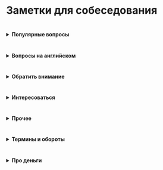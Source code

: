 # Заметки для собеседования #

#

<details><summary><b>Популярные вопросы</b></summary><p>
                                         
  ---

- Почему вы ищете работу?
- Какую работу вы ищите?
- Чем занимались на прошлой работе?

  <details><summary><b>Почему ушли с предыдущей работы?</b><summary><p>
  
   Рекрутер не ждет от этого ответа слишком многого. И так ясно, что будь всё в жизни людей гладко, они бы работали на одном и том же месте с достижения трудоспособного возраста и до самой смерти. Рекрутер будет удовлетворен любым ответом, который не поставит его самого в неловкое положение перед руководителем, когда тот у него спросит «а чего этот чел хочет? Почему уволился из предыдущей компании?» Любой более-менее адекватный ответ, который рекрутеру не стыдно будет передать вышестоящему руководителю, будет приемлем. 
   
   Сформулируйте ответ так, чтобы у рекрутера не сложилось впечатление, будто у вас была возможность повлиять на сложившуюся ситуацию, но вы не смогли её реализовать. 
      - Приемлемые – ситуации, в которых вы не могли повлиять на обстоятельства (например - очень большие задержки по зарплате, или очень низкая зарплата и полное отсутствие перспектив, или например неудобное расположение)
      - Неприемлемые – ситуации, когда у вас была возможность тем или иным способом повлиять на обстоятельства, но вы не смогли (личный или профессиональный конфликт с руководителем или коллегой, неконкурентноспособный продукт компании в создании которого принимаете участие лично вы, неисполнение своих обязательств) 
   
   Как отвечать, если у вас на предыдущей работе действительно всё было не очень гладко?
      - Нужно формулировать свой ответ в форме не «почему», а в форме «для чего».
      
  <br></p></details>
  
- Был ли коммерческий опыт работы с данной технологией?
- Зарплата - ожидания 
- Как скоро готовы выйти

---

- Английский 	
- Git
- Agile
- Тестирование - есть опыт?
- Опыт работы со строгой типизацией

- Большой перерыв после последней работы - почему? чем занимались?
  - Закрыл большой проект, заработал довольно существенную сумму.  Решил устроить нормальный отпуск, впервые за несколько лет.  В процессе, пришёл к выводу что хочу сменить сферу деятельности и активно занялся самообучением
- Ошибки - самые серьёзные ошибки в вашей карьере?
    - Обычно, цель этого вопроса выяснить не уровень дна, которое вы сумели пробить в своем прошлом, а ваш локус контроля (т.е. склонны ли вы возлагать ответственность за свои неудачи на себя, или на обстоятельства), и ваше к ним отношение.
    - Для успешного прохождения вопроса лучше возлагать ответственность на себя. Это представит вас как человека, способного к управлению собственной жизнью, а не как детерминированное существо, сама судьба которого зависит исключительно от того, как сложатся звёзды и обстоятельства
- Достижения - самые серьёзные 
    - Цель вопроса - узнать потолок, которого вы пока смогли достичь. Этот потолок должен соответствовать должности, на которую вы претендуете, но не быть слишком высоким, иначе возникнет вопрос «а что вы вообще забыли на этом собеседовании с такими достижениями?»
- стресс - насколько вы стрессоустойчивы
    - Ответ: «А какие именно стрессы предполагаются на этой должности?»
    - Рекрутер может рассказать о злых придирчивых клиентах, большом объеме работы, неисполнительных контрагентах.
    - После чего можно развеять его опасения, сказав: «Да это ерунда, я с таким постоянно сталкивался, и мне всегда удавалось найти общий язык практически с любым человеком» 
- расскажите о руководителе (коллеге/клиенте/друге/недруге...)
    - Стандартная проективная методика из психологии, основанная ещё на древнем изречении о том, что «праведник даже в воре увидит праведника, а вор даже в праведнике – вора»
    - Иными словами, понять что за человек перед тобой проще всего по тому, как он отзывается о других.
    - Конечно, если вам пришлось и правда работать с откровенными мудаками, дифирамбы им петь ни к чему. Но лучше обратить внимание именно на положительные черты, а не на том, какие они были гады, это покажет и вас самого в лучшем свете. 

---

- Зачем вам деньги? 
  - пирамида Маслоу - выживание-комфорт-самореализация)	
  
  <details><summary><b>Ваши недостатки</b><summary><p>
  
		Лучше говорить только о тех недостатках, которые не пересекаются с качествами, необходимыми для исполнения обязанностей.
		Например – вакансия грузчика.
			- Какие у вас недостатки?
			- Вы знаете, мне кажется я не слишком интеллектуальный человек.
			Отлично! Нам как раз нужны такие грузчики – подумает рекрутер.

		Или например – вакансия программиста.
			- Какие у вас недостатки?
			- Даже не знаю. Наверное, физподготовка оставляет желать лучшего.
			- Ну, ничего, для тяжелых работ у нас грузчики есть. 
			
			
  <br></p></details>
  
  <details><summary><b>Почему хотите работать в нашей компании? / Что для вас важно в вашей работе? / Что вам кажется наиболее привлекательным в этой должности?</b><summary><p>
  
  - Вспоминаем описание вакансии, на которую вы пришли, и пересказываем её своими словами.
  - Например, вакансия сисадмина. 
  - Обязанности на работном сайте:
    - Развертывание, оптимизация и поддержка работоспособности инфраструктуры
    - Обеспечение безопасности информационных систем и серверов.
    - Подготовка предложений по модернизации оборудования, координация работ с поставщиками оборудования и технических решений.
  - Ответ:
    Ваша компания мне интересна тем, что она предлагает именно то, что я ищу.
    Для меня важно заниматься работой, которую я люблю и умею делать лучше всего – развертыванием IT инфраструктуры, обеспечением информационной безопасности, модернизацией оборудования.
  - Если получится не заржать, то считайте, вопрос пройден. 

  <br></p></details>

  <details><summary><b>Кого уважаете в профессиональной сфере? (известные личности/ресурсы)</b><summary><p>
  
  - Дмитрий Кузюбердин	- it-Kamasutra
  - Илья Кaнтop			- learn.javascript.ru
  - Максим Пацианский 	- книга "React.js курс для начинающих", https://vk.com/maxpfrontend
  - Дмитрий Трепачёв 		- http://code.mu/ 
  - Hexlet 				- Кирилл Мокевнин (ru.hexlet.io)
  - Сергей Чикуенок 		- вёрстка
  - телеграмм-каналы можно упомянуть
  <br></p></details>

  <details><summary><b>Какие книги по теме произвели на вас впечатление?</b><summary><p>

  - Программирование
    - Банда четырёх (Э. Гамма, Р. Хелм, Р. Джонсон, Д. Влиссидес.) -  Приемы объектно-ориентированного проектирования. Паттерны проектирования
    - Мартин Р - Чистый код
    - Бэнкс А, Порселло Е - React и Redux. Функциональная веб-разработка (O'Reilly)
    - Петцольд Ч - Код. Тайный язык информатики
    - Бхаргава А - Грокаем алгоритмы
  - Дизайн, юзабилити, проектирование интерфейсов
    - Алан Купер - Психбольница в руках пациентов
    - Дональд Норман - Дизайн привычных вещей (1988)
    - Влад Головач - Искусство мыть слона. Дизайн пользовательского интерфейса (2001 и 2010)
    - Влад Головач - Культура дизайна (2014 и 2017)
    - Джеф Раскин - Интерфейс. Новые направления в проектировании компьютерных систем (Apple)
    - Адриан Форти - Объекты желания (1986)
    - Эдвард Тафти - Представление информации
  - О жизни в целом
    - Франкл В - Сказать жизни «Да!»
    - Карнеги Д - Как перестать беспокоиться и начать жить
    - Талеб Н - Антихрупкость
  - "Общефилософское"
    - Буддизм
    - Философия стоицизма, Сократ, Ницше
    - Дао Дэ Дзин (Лао Цзы)
      
  <br></p></details>
<br></p></details>

#
<details><summary><b>Вопросы на английском</b></summary><p>
                                                                                   
---

  - рассказ о себе
  - образование
  - какую работу ищете
  - почем нравится/не нравится профессия/язык/среда (web-разработка, Drupal, React...)
  - почем нравится/не нравится удалённая работа
  
<br></p></details>

#
<details><summary><b>Обратить внимание</b></summary><p>
                                                          
---

- Не знаешь - так и скажи. Не придумывай
- Но, полезно думать вслух (если немного соображаешь в теме)
    - я не знаю точно решения, но насколько мне известно браузер работает так-то и так-то, компилятор так-то и поэтому наверное будет примерно вот так... Показать что ты вообще что-то соображаешь и приплести известные тебе материалы из смежных областей.
- Не отзываться негативно от прошлых коллегах/компаниях - максимально сдержанно и корректно
- Не выдавать конфиденциальную информацию - NDA и всё такое
- Если лезут не в своё дело (например: "Почему вы не женаты?") 
    - «Я думаю, этот вопрос не имеет отношения к моим профессиональным качествам, поэтому если вы позволите, я бы не стал на него отвечать». 
- Отлично, я думаю, что это выглядит хорошо, но что бы вы в нем оптимизировали?
  - Подготовив решение - подумайте о возможных граничных случаях, проблемах масштабирования и слабых сторонах. Всегда будьте на шаг впереди. 
  Если вы используете рекурсивный подход, что может произойти, если у вас будет огромный фрагмент информации? 
  Если вы используете алгоритм хеширования, как вы справитесь с коллизиями? 
  Насколько вероятно, что это произойдет, и каков наихудший сценарий?
- Хороший пример "как разойтись, чтоб проект не просел" 
  - Расставание с человеком – тоже может быть устойчивым решением, если люди договорятся разойтись так, чтобы проект не просел. 
  У вас бывало когда-нибудь такое, что уже уволившись, вы все равно ходили на предыдущую работу помогать? Или консультировали оставшихся ребят удаленно? Почему вы это делали? Скорее всего, потому что разошлись правильно и корректно.
  Проблема менеджера не в том, что люди смертны, а в том, что они внезапно смертны. Если бы увольнения, мотивацию, де-мотивацию людей можно было бы предсказать и заложить в план — было бы гораздо проще жить! Поэтому если уход человека не ведет к неустойчивости проекта (человек передает дела, помогает и т.д.) — это не всегда плохо.
- Ожидания менеджера – у него в голове. 
  - Периодически в ответ на вопрос «Чего вы хотели бы, чтобы изменилось в результате тренинга» получаем от заказчиков ответы: «Хотим, чтобы люди стали более ответственными». Отличный ответ, из которого нельзя сделать вообще никаких выводов, пока не задашь уточняющий вопрос: «А как вы поймете, что они стали более ответственными?» И дальше главное слушать и успевать записывать. 
  Потому что понимание ответственности у каждого свое. Для кого-то это когда человек не проходит мимо проблем, а начинает немедленно их решать. Для кого-то – когда он инициирует обсуждение проблем с заказчиком. Для кого-то когда он вообще не беспокоит руководство вопросами, а делает все сам. Пока не поймешь, что человек хочет, все, что ты делаешь – попытки угадать, что у заказчика в голове.
- Держитесь с достоинством. 
  -Помните о своих сильных сторонах, профессиональных, личностных. Заранее подготовьте яркие, красивые примеры из своего рабочего опыта. Помните, вас берут в организацию, чтобы вы принесли ей пользу, так расскажите, какую выгоду получила ваша предыдущая компания от вашей деятельности, как вы помогли спасти ее от кризиса, как вы вывели ее в лидеры и т.д. 
  Не бойтесь несколько преувеличить свои заслуги. Помните, вы на рынке труда, здесь важно себя правильно преподать. 
  А причину ухода объясните своим желанием развиваться, что вы выросли из рамок должности, отдела, компании, вам требуются новые горизонты.
- По тому, как вы отстаиваете свои интересы, ваш руководитель будет предполагать, что вы так же будете отстаивать интересы его подразделения.
<br></p></details>

#
<details><summary><b>Интересоваться</b></summary><p>

  - уточните пожалуйста - вы работаете в компании и внешний специалист?
  - тип компании - стартап, свой продукт, рекуртинговое агентство... 
  - размер компании (Россия/ мир)
  - офисы - вообще есть? За рубежом? В Сибири?
  +
  - какого идеального сотрудника они ждут
    задать прямой вопрос о том, для каких целей и задач компания ищет человека
    после чего провести параллели с вашим предыдущим опытом, и рассказать, как именно вы планируете это сделать.
    Например:
      - Мы ищем логиста, который бы уменьшил наши издержки на доставку комплектующих из Китая.
      - Ясно. На прошлой работе издержки были очень сильно раздуты из-за того, что руководство по привычке работало с транспортными компаниями, у которых тарифы не менялись много лет, пришлось заново просмотреть рынок, заменить некоторых перевозчиков, затраты были сокращены на такие-то суммы. Есть список из хороших, проверенных компаний, которые никогда не подводили. 
  - роль на проекте
  - планируемые результаты моей работы за 30, 60, 90 дней
  - критерии качества работы
    - спросить про ключевые качества хорошего сотрудника и попросить их расшифровать
    - по каким критериям они оценивают работу? Что такое для них хорошо, а что такое плохо?
    - например:
      - что вы вкладываете в слово отвественность
      - вижу что на проекте что-то не так:
        - сразу хвататься делать?
        - инициировать обсуждение? с кем?
        - не беспокоить начальство вопросами и всё сделать самому?
       - предлагать идеи – это хорошо или плохо? 
       - или сначала надо навести порядок в работе? 
       - или бог с ним с порядком, главное – чтобы не беспокоили менеджера, и при этом маржа проекта росла?

---

		- часовые пояса
		- время работы
		- насколько свободный график
		- отпуск / отгулы / больничные - сколько раз в год, как долго, насколько заранее, оплачиваемый/нет
		- гос. праздники - есть ли? оплачивают?
		- переработки (вечер, выходные) - есть ли, как часто, оплачивают ли
		+
		- почасовка/фиксированная
		- гарантируют ли загрузку? провалы в неделю-две между проектами? полдня нет работы, а к вечеру упала и надо отработать 8 часов
		+
		- уровень зарплаты (до вычета налогов)
		- это з/п с учетом премий и бонусов или только окладная часть (та, которая будет прописана в договоре и будет выплачена при любых условиях посещения работы) 
		- испытательный срок? зарплата?
		- метод оплаты - перевод на карту? конкретный банк?
		- ИП
		+
		- трудовой договор?
		- право расторжения договора 
		- NDA
		- соц.пакет
		+
		- схема карьерного роста?
		- как часто и на каком основании пересмотр ставки и позиции в компании. 
		- индексация заработной платы, ее частота и размеры
		+
		- Медицинское страхование: 
			- объемы, 
			- что включает, что
			- что рассматривается, как страховой случай, а что не рассматривается
		+
		- о проекте
		- стэк технологий
		- вопросы о задачах, технологиях
		- чем занимается команда
		- поддержка/новый код
		- какая команда
		- кол-во человек на проекте (дев/тест/прочие)
		- есть ли общение на английском?
		- методология разработки - Agile?
		- митинги - насколько часто, на каком языке, с видео/без
		+
		- возможности развития и обучения?
		- оплачивает ли она курсы/сертификаты? Хекслет, HTML-academy...
		- ментор
		- код-ревью
		+
		Выдают ли рабочую машину
		Офис 
			оценка по 10 бальной шкале)	
			есть ли Firewall
			время на общественном транспорте (минут/транспорт)
		Общее впечатление от компании
		
<br></p></details>

#
<details><summary><b>Прочее</b></summary><p>

Нет, это вы позволяете им так поступать. Кто вам запрещает задавать вопросы? Расспрашивайте работодателя, уточняйте все детали, записывайте наконец в блокнот! 

Неужели так трудно скачать из PlayMarket или AppStore диктофон?! 

Работодатель прекрасно понимает все свои риски, поэтому на собеседованиях докапывается до самых бессмысленных деталей. Так чего вы то вдруг засмущались? Докапывайтесь до него!

- Что за проект? 
- Какая точная зарплата? 
- Белая ли зарплата? 
- На каких условиях стоит ожидать роста зарплаты? 
- Есть ли перспективы для роста карьерного? 
- Стабильные ли инвестиции в проект (не обанкротится ли фирма завтра)? 
- Сколько уже сделано и сколько предстоит сделать? 
- Есть ли утвержденный план работ? 
- Определены ли точные роли в команде? 
- Кто руководит, какой у него стаж руководства, есть ли успешные завершенные проекты? А у команды? 
- Кто в команде, сколько их, давно ли они работают в команде, чем занимались? 
- Кому вы непосредственно будете подчиняться и какие границы у этого подчинения? 
- Каковы корпоративные правила в этом месте? 
- Есть ли гарантии оплаты сверхурочных? 
- Заинтересована ли компания в вашем обучении? 
- Оплачивает ли она курсы/сертификаты? 

И т.д. думаю вы уловили мысль.

В конце-концов, это вам в этом месте и над этим проектом работать (не)определенное время. 
Ну так выясните на берегу во что вы собираетесь ввязаться, чтобы потом не скулить на хабре, не приходя в сознание, о том как вам скучно и что все плохо! 


**Зачем диктофон?** 
Записать собеседование (если разрешат, бывает до собеса подписываешь соглашение о коммерческой тайне и неразглашении), чтобы самому потом в спокойной обстановке еще раз прослушать все, если не получается запомнить. Некоторые вещи не сразу принимаются во внимание, даже если они сказаны прямым текстом. 

<br></p></details>

#
<details><summary><b>Термины и обороты</b></summary><p>

- VC - резюме
- rate, pay rate - зарпалата, ставка зарплаты
- gross salary  - зарплата до вычетов 
- net salary  - зарплата на руки 
- offer - предложение
- рекуртёр, hr - специалист по поиску персонала
- NDA - договор о неразглашении
- soft skills - обычно набор личностных качеств, которые помогают эффективно взаимодействовать с людьми. Соотвествие корпоративной культуре и т.д.
- hard skills - все навыки, которые связаны с непосредственной профессиональной деятельностью человека и доступны для наглядной демонстрации. 
- must have - обязательно
- outsourcing - наёмный сотрудник, не в штате компании
- pay — оплата, выплата, заработная плата
- salary — зарплата Фиксированная, обычно ежемесячная оплата работы сотрудника.
- overtime — сверхурочные
- своевременная индексация рейта

**Ссылки**
- https://skyeng.ru/articles/pay-salary-wages
	
<br></p></details>

#
<details><summary><b>Про деньги</b></summary><p>

- Можно спросить прямо при первом же контакте с работодателем хотя бы про нижнюю планку зарплаты (в середине или конце беседы, когда все ключевые моменты обсудили)
- грамотные формулировки для ответов о желаемой зарплате:
    - Мне бы хотелось обсудить данный вопрос позже, когда вы точно поймете, что я подхожу на данную должность.
    - Я верю вашей компании, что она берет на работу только высокопрофессиональных специалистов, обеспечивая им достойную зарплату.
    - Предполагаю, что оклады в вашей компании уже утверждены для всех должностей, готов их принять, если вы их озвучите т.д.
- грамотные формулировки для ответов на конкретные предложения по зарплате:
  - Вам сделали отличное предложение:
			«Я внимательно ознакомился с вашим предложением. Должен признать, что оно достаточно конкурентоспособно. Однако предложенный вами размер месячной заработной платы на 10% ниже, чем я зарабатываю в настоящее время. Хотя бонусы помогут улучшить ситуацию, все-таки я предложил бы пересмотреть размеры базовой зарплаты. Есть ли возможность изменения размера предложенной зарплаты?»
  - Вам сделали хорошее предложение
			«Определенно, мои ожидания почти оправдываются. Однако я надеялся на несколько большую сумму в пределах от… до… Насколько велики наши возможности для дальнейшего обсуждения зарплаты?»
  - Вам сделали предложение с низкой зарплатой
			«Вы мне действительно нравитесь, и работа кажется подходящей. Успехи управления и организационной стратегии также выглядят весомыми. Единственное, о чем нам нужно поговорить, и единственное, что меня удерживает, – это первоначальное предложение о компенсационном пакете. Откровенно говоря, зарплата меньше, чем я ожидал. Я действительно заинтересован в этой должности, и, по моим сведениям, $X — это приблизительный уровень зарплаты. В других компаниях, с которыми я веду переговоры, предлагается примерно столько. Вы можете что-нибудь предпринять в этом направлении?»
	
- зарплату обсуждают обычно 2 раза:
  - с рекуртёром, на первом собеседовании - чтоб он понял, попадаете ли вы в вилку вакансии
			- формулировка для рекрутера должна быть такой – "я рассматриваю предложения от такой-то суммы, но всё зависит от того, что мне придется делать"
			- Переговоры с ним превращаются в такую мини-игру:
					- Каковы ваши зарплатные ожидания?
					- Ну, зависит от того, что мне придется делать. А вы на какую зарплату специалиста ищете?
					- Хотелось бы всё-таки от вас услышать вашу минимальную планку.
					- Понимаете, это зависит от многих моментов, но я знаю, что вилка у вас в любом случае есть, поэтому не могли бы вы её всё-таки озвучить, вдруг я вам просто не подойду по ней?
				И у кого быстрее сдадут нервы, и он озвучит конкретную сумму, тот и проиграл.
				Почти всегда разные компании предлагают за один и тот же функционал разные зарплаты, в зависимости от того, насколько финансово уверенно они себя чувствуют, и конечно «традиций» , поэтому выманивание информации о вилке по зарплате необходимо, чтобы не скостить самому себе будущую зарплату на существенную сумму.

				- Вариант: рекрутеру нельзя называть минимально комфортную сумму, потому что вам в 90% случаев предложат на 5-10% меньше нее и больше нее никогда не заплатят. А надо, определив для себя комфортную зарплату, называть на 10% больше, тогда и будет запас поторговаться.

				- Вариант: средняя ЗП для специалиста моего уровня - такая-то. Я считаю что я имею необходимый набор навыков и опыта чтобы рассчитывать на среднюю + 10%. Но в целом я готов обсудить размер ЗП и перспективы после того как узнаю спектр задач и требования.
				
			- Если попался непробиваемый рекрутер, непременно хочет услышать ваше предложение - назвать мин. сумму, за которую будет комфортно работать.
				Минимальная сумма = не та зарплата, на которую вы будете ходить на работу со слезами на глазах
				А та, получая которую, вы не будете испытывать слишком больших душевных мук и терзаний. 
  - с руководителем, когда вам готовы сделать offer
			- Можно немного поднять свои зарплатные ожидания (относительно общения с рекуртёром)
			- Сработает это только в том случае, если вы действительно нашли общий язык, и сумели убедить его что вы подходите под те задачи, которые он вас нанимает, поэтому делать это нужно только в конце беседы. 
			- Беседу лучше выстраивать таким образом – после ответа на его вводные вопросы лучше задать прямой вопрос о том, для каких целей и задач компания ищет человека, после чего провести параллели с вашим предыдущим опытом, и рассказать, как именно вы планируете это сделать.

			Итак, вы почувствовали, что разговор задался, и вы решили озвучить большую сумму, чем ту, что озвучили рекрутеру.
			На это руководитель может ответить:
				- Но Марии вы говорили что готовы выйти на другую зарплату.
			Приемлемым ответом будет такой:
				- Нет, Марии я говорил, что всё будет зависеть от функционала. Те задачи которые вы озвучили, стоят столько. Я готов гарантировать их исполнение на 100% , но хотелось бы получать вот такую сумму.
			Если ваши требования вменяемы, и вы действительно убедили его что способны сделать все, что обещаете, скорее всего предложение будет сделано. 
	
  - как понять, что ваши требования вменяемы?
		Очень просто, также, как и при любом ценовом анализе, когда вы ходите по магазинам, методом исследования предложения.
		Некоторые работные сайты предлагают бесплатный пробный доступ к своей базе, или доступ по минимальной цене, например на один день. Полистайте резюме кандидатов вашей профессии, посмотрите на их образование, опыт работы, навыки. Посмотрите их зарплатные ожидания.
		Если зарплатные ожидания не опубликованы в резюме, можно и позвонить, представившись какой-нибудь компанией, и поинтересоваться, каковы зарплатные ожидания ваших прямых конкурентов на рынке труда.
		Также можно позвонить в кадровые агентства, тоже представившись какой-нибудь компанией, и поинтересоваться, во сколько вам встанет вот такой кандидат (описываете свой опыт, и узнаете, сколько сейчас стоят на рынке такие люди) .  
	
	- про повышение зарплаты
		- Правильная постановка вопроса со стороны сотрудника: что я могу делать на этом месте, чтобы в перспективе X месяцев/лет зарабатывать Y денег (стать менеджером и пр.)?
		- Амбициозная постановка вопроса: какой подвиг мне нужно совершить, чтобы стать менеджером в этом году? (получить премию в стопятьсот мильёнов?)
		- Если вы уже получили офер в другую компанию, то постановка вопроса не меняется: 
			Каюсь, грешен – сходил на собеседование. Когда сходил, уже не каюсь. :) Вот что предлагают. Можно ли у нас делать что-то, чтобы зарабатывать сравнимые деньги?
		- За мои 10 лет, зарплату ни разу не повысили. Приходилось увольняться и на новом месте уже повышаться по з/п.
		- Повышения бывают. Но, только если ты не сидишь как сыч и не бубнишь себе под нос что пора з/п повышать. А вот если ты ноешь как последняя скотина, то начальник знает что тебе денег мало и можешь неилюзорно свалить в любой момент - тут уже повышают.
		Факт: молчишь = доволен.
	
	- про снижение з/п в процессе переговоров
		- Я считаю, что проще не прогибаться, просто сказав - "вы спрашивали на какую минимальную сумму я согласен, я её озвучил, на меньшее, к сожалению, согласиться не могу"
		- А когда ты сказал что "это мой минимум", а потом согласился ещё на меньшее, то может показаться, что ты себя не ценишь, или что никому не нужен.
	
	- пока не получил официального предложения о работе – не говори про зарплату. Особенно если не спрашивают. 
		Для работодателя вопрос про деньги от кандидата на старте отношений – это демонстрация того, что человек не будет лоялен компании и если кто-то другой предложит на 100 у.е. больше, он тут же покинет данную организацию.
		По возможности, уходите от вопросов о зарплате, пока не получите предложение о работе от своего будущего руководителя. В его интересах, чтобы вы были мотивированы и готовы работать на данной должности как можно дольше. Никого не устраивает текучка кадров, это как минимум экономически не выгодно. (Мы не берем примеры организаций, которые строят свою экономику на обмане сотрудников, когда вам обещают много, вы верите, но только после испытательного срока, уподобляетесь Папе Карло, а вам сообщают через три месяца, что испытательный срок вы не прошли и вас увольняют, чтобы найти следующего доверчивого гражданина.)
	
	- если просят заполнить анкету, в которой стоит графа «Укажите желаемый размер заработной платы», смело пишите: «обсуждается». 
		Если не требуют указать точную цифру – пишите интервал (добавьте 10% к последней, добавьте 20%, чтобы достичь приемлемого результата и была возможность для торга). 
		У кадровиков есть простая схема понять, сколько вы стоите. Обычно спрашивают: «Назовите минимальную сумму, ниже которой вы работать не будете?» Допустим вы называете цифру в 1000 у.е., кадровик, что-то черкает в анкете и задает вопрос повторно: «А если зарплата будет 950 у.е. – вы согласитесь?» Вы начинаете лихорадочно думать, а устроит или не устроит вас такая цифра, если вы заложили 20% для торгов, то вы легко «отдадите» — эти 50 у.е. и согласитесь. Но кадровик не унимается: «А если это будет 900 у.е.?» Так пошагово определяют вашу нижнюю границу торгов по зарплате.

- как вы относитесь к задержкам по зарплате?
		Понятно, что такой вопрос может означать только одно – задержки по зарплате в данной компании имеют не случайный, а систематический характер. Кто-то может подумать «ну, если зарплата хорошая, то почему бы и нет? Можно и подождать»
		Можно то можно, но придя в компанию, в которой стабильные задержки зарплаты например в месяц, фактически первый месяц вы будете работать бесплатно.
		А получать зарплату только со второго месяца. Когда-нибудь, через год или два, а может позже, когда вы будете менять работу, с вами возможно и рассчитаются за тот первый бесплатный месяц. А может и нет. 

- Постоянно мониторьте, сколько стоят специалисты вашего уровня на рынке труда. 
		Даже если вас все устраивает на вашем рабочем месте, походите по собеседованиям. 
		Как минимум, вы будете в курсе, какие требования предъявляются рынком к вашей должности, что предлагается взамен.
- При получении предложения с указанием зарплаты, возьмите паузу. 
		Не надолго, на один день. 
		Помните, профессионалы стоят дорого, потому что они не суетятся и знают себе цену.
- Профессионалы не торгуются, им это просто не надо - не они стоят в очереди за работой, а организации уговаривают их. 
		Покажите, что вы профессионал. 
		Но не затягивайте свое решение больше чем на один день, профессионалы думают быстро.
- Изучите внимательно компенсационный пакет, который вам предлагает работодатель.  
	
<br></p></details>
